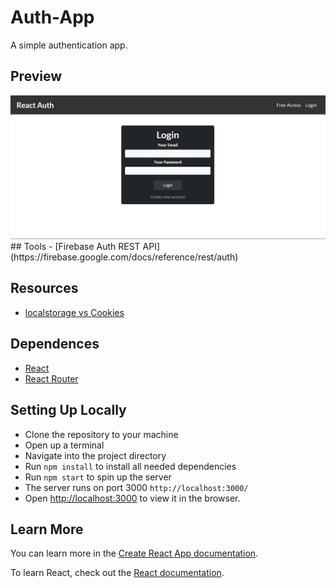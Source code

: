 # Auth-App

A simple authentication app.

## Preview

<img src="./public/Auth-App-Preview.png" alt="Project preview">
## Tools
 - [Firebase Auth REST API](https://firebase.google.com/docs/reference/rest/auth)
 
 ## Resources
  - [localstorage vs Cookies](https://academind.com/tutorials/localstorage-vs-cookies-xss)
 
## Dependences

- [React](https://reactjs.org/docs/getting-started.html)
- [React Router](https://reactrouter.com/docs/en/v6/getting-started/installation)

## Setting Up Locally

- Clone the repository to your machine
- Open up a terminal
- Navigate into the project directory
- Run <code>npm install</code> to install all needed dependencies
- Run <code>npm start</code> to spin up the server
- The server runs on port 3000 <code>http://localhost:3000/</code>
- Open [http://localhost:3000](http://localhost:3000) to view it in the browser.

## Learn More

You can learn more in the [Create React App documentation](https://facebook.github.io/create-react-app/docs/getting-started).

To learn React, check out the [React documentation](https://reactjs.org/).
